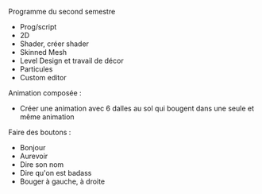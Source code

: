 Programme du second semestre

- Prog/script
- 2D
- Shader, créer shader
- Skinned Mesh
- Level Design et travail de décor
- Particules
- Custom editor


Animation composée :
- Créer une animation avec 6 dalles au sol qui bougent dans une seule et même animation


Faire des boutons :
  - Bonjour
  - Aurevoir
  - Dire son nom
  - Dire qu'on est badass
  - Bouger à gauche, à droite
